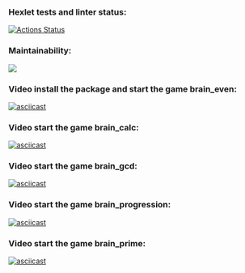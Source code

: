 ### Hexlet tests and linter status:
[![Actions Status](https://github.com/Marina-Charaeva/python-project-49/actions/workflows/hexlet-check.yml/badge.svg)](https://github.com/Marina-Charaeva/python-project-49/actions)
### Maintainability:
<a href="https://codeclimate.com/github/Marina-Charaeva/python-project-49/maintainability"><img src="https://api.codeclimate.com/v1/badges/db6cee786d3d68676be7/maintainability" /></a>
### Video install the package and start the game brain_even:
[![asciicast](https://asciinema.org/a/xwhZsDmnfW2D9cfwwjAL0gOY4.svg)](https://asciinema.org/a/xwhZsDmnfW2D9cfwwjAL0gOY4)
### Video start the game brain_calc:
[![asciicast](https://asciinema.org/a/uSG3zmC97gI4dHtRlUo18lGfD.svg)](https://asciinema.org/a/uSG3zmC97gI4dHtRlUo18lGfD)
### Video start the game brain_gcd:
[![asciicast](https://asciinema.org/a/7rxOojnhGEanAjMUkvVT9z6Qm.svg)](https://asciinema.org/a/7rxOojnhGEanAjMUkvVT9z6Qm)
### Video start the game brain_progression:
[![asciicast](https://asciinema.org/a/q80pgHlzJIBsYKDA2jRlrHAMU.svg)](https://asciinema.org/a/q80pgHlzJIBsYKDA2jRlrHAMU)
### Video start the game brain_prime:
[![asciicast](https://asciinema.org/a/6UiiyrjU1e2YyPd3o4aWM7E6c.svg)](https://asciinema.org/a/6UiiyrjU1e2YyPd3o4aWM7E6c)